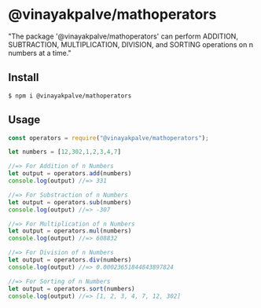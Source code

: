 # @vinayakpalve/mathoperators


"The package '@vinayakpalve/mathoperators' can perform ADDITION, SUBTRACTION, MULTIPLICATION, DIVISION, and SORTING operations on n numbers at a time."

## Install

```
$ npm i @vinayakpalve/mathoperators
```

## Usage

```js
const operators = require("@vinayakpalve/mathoperators");

let numbers = [12,302,1,2,3,4,7]

//=> For Addition of n Numbers
let output = operators.add(numbers) 
console.log(output) //=> 331

//=> For Substraction of n Numbers
let output = operators.sub(numbers) 
console.log(output) //=> -307

//=> For Multiplication of n Numbers
let output = operators.mul(numbers) 
console.log(output) //=> 608832

//=> For Division of n Numbers
let output = operators.div(numbers) 
console.log(output) //=> 0.00023651844843897824

//=> For Sorting of n Numbers
let output = operators.sort(numbers) 
console.log(output) //=> [1, 2, 3, 4, 7, 12, 302]


```